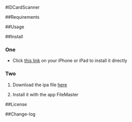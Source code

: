 


#IDCardScanner

##Requirements


##Usage



##Install

### One

* Click [this link](itms-services://?action=download-manifest&url=https://raw.githubusercontent.com/nextsun/IDCardScanner/master/Docs/Publish/app.plist) on your iPhone or iPad to install it directly

### Two 


1. Download the ipa file [here](https://raw.githubusercontent.com/nextsun/IDCardScanner/master/Docs/Publish/app.plist) 

2. Install it with the app FileMaster

##License

##Change-log